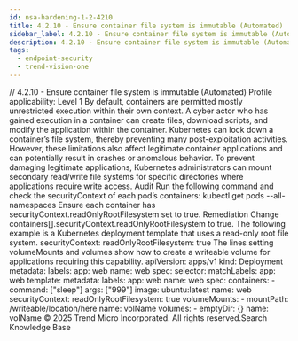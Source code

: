```yaml
---
id: nsa-hardening-1-2-4210
title: 4.2.10 - Ensure container file system is immutable (Automated)
sidebar_label: 4.2.10 - Ensure container file system is immutable (Automated)
description: 4.2.10 - Ensure container file system is immutable (Automated)
tags:
  - endpoint-security
  - trend-vision-one
---
```


/*<![CDATA[*/ $('#title').html($('meta[name=map-description]').attr('content')); /*]]>*/ 4.2.10 - Ensure container file system is immutable (Automated) Profile applicability: Level 1 By default, containers are permitted mostly unrestricted execution within their own context. A cyber actor who has gained execution in a container can create files, download scripts, and modify the application within the container. Kubernetes can lock down a container’s file system, thereby preventing many post-exploitation activities. However, these limitations also affect legitimate container applications and can potentially result in crashes or anomalous behavior. To prevent damaging legitimate applications, Kubernetes administrators can mount secondary read/write file systems for specific directories where applications require write access. Audit Run the following command and check the securityContext of each pod’s containers: kubectl get pods --all-namespaces Ensure each container has securityContext.readOnlyRootFilesystem set to true. Remediation Change containers[].securityContext.readOnlyRootFilesystem to true. The following example is a Kubernetes deployment template that uses a read-only root file system. securityContext: readOnlyRootFilesystem: true The lines setting volumeMounts and volumes show how to create a writeable volume for applications requiring this capability. apiVersion: apps/v1 kind: Deployment metadata: labels: app: web name: web spec: selector: matchLabels: app: web template: metadata: labels: app: web name: web spec: containers: - command: ["sleep"] args: ["999"] image: ubuntu:latest name: web securityContext: readOnlyRootFilesystem: true volumeMounts: - mountPath: /writeable/location/here name: volName volumes: - emptyDir: {} name: volName © 2025 Trend Micro Incorporated. All rights reserved.Search Knowledge Base